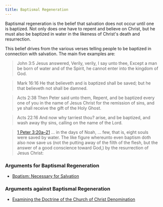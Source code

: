 ```yaml
---
title: Baptismal Regeneration
---
```

Baptismal regeneration is the belief that salvation does not occur until one is baptized. Not only does one have to repent and believe on Christ, but he must also be baptized in water in the likeness of Christ's death and resurrection.

This belief drives from the various verses telling people to be baptized in connection with salvation. The main five examples are:

> John 3:5  Jesus answered, Verily, verily, I say unto thee, Except a man be born of water and of the Spirit, he cannot enter into the kingdom of God.

> Mark 16:16  He that believeth and is baptized shall be saved; but he that believeth not shall be damned.

> Acts 2:38  Then Peter said unto them, Repent, and be baptized every one of you in the name of Jesus Christ for the remission of sins, and ye shall receive the gift of the Holy Ghost.

> Acts 22:16  And now why tarriest thou? arise, and be baptized, and wash away thy sins, calling on the name of the Lord.

> [1 Peter 3:20a–21](https://www.biblegateway.com/passage/?search=1+Peter+3%3A20%E2%80%9321&version=KJV) … in the days of Noah, … few, that is, eight souls were saved by water. The like figure whereunto even baptism doth also now save us (not the putting away of the filth of the flesh, but the answer of a good conscience toward God,) by the resurrection of Jesus Christ:

### Arguments for Baptismal Regeneration

* [Bpatism: Necessary for Salvation](https://www.lavistachurchofchrist.org/cms/baptism-necessary-for-salvation/)

### Arguments against Baptismal Regeneration

* [Examining the Doctrine of the Church of Christ Denomination](http://www.chocd.org/baptismalregeneration.html)

